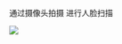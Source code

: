 通过摄像头拍摄 进行人脸扫描

<div>
 <img src="https://github.com/lurongshuang/Camera2/blob/master/421cc42716e755da766b2a923df177f.jpg"/>
  <div>
